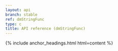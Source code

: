 ```yaml
---
layout: api
branch: stable
ref: dmStringFunc
type: c
title: API reference (dmStringFunc)
---
```

{% include anchor_headings.html html=content %}